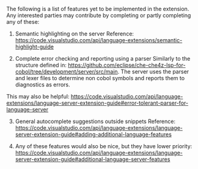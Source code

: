 The following is a list of features yet to be implemented in the extension. Any interested parties may contribute by completing or partly completing any of these:

1. Semantic highlighting on the server
Reference: https://code.visualstudio.com/api/language-extensions/semantic-highlight-guide

2. Complete error checking and reporting using a parser
Similarly to the structure defined in: https://github.com/eclipse/che-che4z-lsp-for-cobol/tree/development/server/src/main.
The server uses the parser and lexer files to determine non cobol symbols and reports them to diagnostics as errors.

This may also be helpful: https://code.visualstudio.com/api/language-extensions/language-server-extension-guide#error-tolerant-parser-for-language-server

3. General autocomplete suggestions outside snippets
Reference: https://code.visualstudio.com/api/language-extensions/language-server-extension-guide#adding-additional-language-features

4. Any of these features would also be nice, but they have lower priority:
https://code.visualstudio.com/api/language-extensions/language-server-extension-guide#additional-language-server-features
